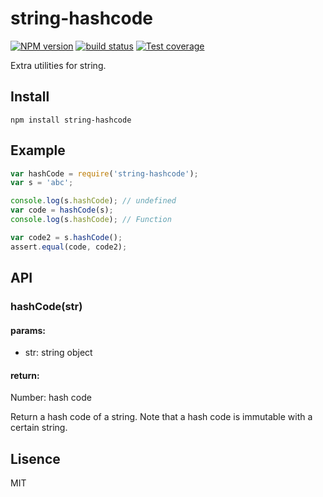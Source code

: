 # string-hashcode
[![NPM version][npm-image]][npm-url]
[![build status][travis-image]][travis-url]
[![Test coverage][coveralls-image]][coveralls-url]

Extra utilities for string.

## Install
`npm install string-hashcode`

## Example
```javascript
var hashCode = require('string-hashcode');
var s = 'abc';

console.log(s.hashCode); // undefined
var code = hashCode(s);
console.log(s.hashCode); // Function

var code2 = s.hashCode();
assert.equal(code, code2);
```

## API

### hashCode(str)
#### params:
- str: string object

#### return:
Number: hash code

Return a hash code of a string. Note that a hash code is immutable with
a certain string.

## Lisence
MIT

[npm-image]: https://img.shields.io/npm/v/string-hashcode.svg?style=flat-square
[npm-url]: https://npmjs.org/package/string-hashcode
[travis-image]: https://img.shields.io/travis/luckydrq/string-hashcode/master.svg?style=flat-square
[travis-url]: https://travis-ci.org/luckydrq/string-hashcode
[coveralls-image]: https://img.shields.io/coveralls/luckydrq/string-hashcode/master.svg?style=flat-square
[coveralls-url]: https://coveralls.io/r/luckydrq/string-hashcode?branch=master
